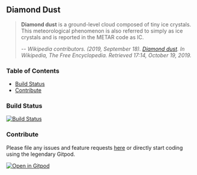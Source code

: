 ## Diamond Dust

>**Diamond dust** is a ground-level cloud composed of tiny ice crystals. This meteorological phenomenon is also referred to simply as ice crystals and is reported in the METAR code as IC.
>
>-- <cite>Wikipedia contributors. (2019, September 18). [Diamond dust](https://en.wikipedia.org/w/index.php?title=Diamond_dust&oldid=916330765). In _Wikipedia, The Free Encyclopedia_. Retrieved 17:14, October 19, 2019.</cite>

### Table of Contents
* [Build Status](#build-status)
* [Contribute](#contribute)

### Build Status
<a href="https://actions-badge.atrox.dev/soerensofke/DiamondDust/goto?ref=master"><img alt="Build Status" src="https://img.shields.io/endpoint.svg?url=https%3A%2F%2Factions-badge.atrox.dev%2Fsoerensofke%2FDiamondDust%2Fbadge%3Fref%3Dmaster&style=flat-square" /></a>

### Contribute
Please file any issues and feature requests [here](https://github.com/soerensofke/DiamondDust/issues) or directly start coding using the legendary Gitpod.

[![Open in Gitpod](https://gitpod.io/button/open-in-gitpod.svg)](https://gitpod.io#https://github.com/soerensofke/DiamondDust)
